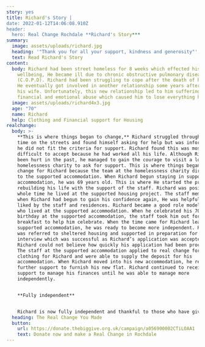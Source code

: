 ```yaml
---
story: yes
title: Richard's Story |
date: 2022-01-12T14:06:08.910Z
header:
  hero: Real Change Rochdale **Richard's Story***
summary:
  image: assets/uploads/richard.jpg
  heading: '"Thank you for all your support, kindness and generosity"'
  text: Read Richard's Story
content:
  body: Richard had been street homeless for 8 weeks which effected his overall
    wellbeing, He became ill due to chronic obstructive pulmonary disease
    (C.O.P.D). Richard had been struggling to cope after the death of his wife.
    He eventually got involved in another relationship some years after he lost
    his wife. Unfortunately, this new relationship led to him suffering from
    financial and emotional abuse which caused him to lose everything he owned.
  image: assets/uploads/richard4x3.jpg
  age: "70"
  name: Richard
  help: Clothing and Financial support for Housing
realchange:
  body: >-
    **This is where things began to change,** Richard struggled throughout his
    time on the streets and found himself asking for help but was informed that
    he did not fit the criteria for support. Richard found this was most
    difficult to accept because he had worked all his life. Although Richard had
    been hurt in the past, he managed to gain the courage to visit a local
    homelessness charity to ask for support. This is where things began to
    change for Richard because the team at the homelessness charity directed him
    to the supported accommodation. When Richard begun staying in supported
    accommodation, he was 69 years old. This is where He started the process of
    rebuilding his life with the support of the staff. Richard was positive the
    whole time he lived at the supported housing project. The staff members said
    when Richard had begun to gain his confidence again, He was helpful and
    liked by the staff and residences. Richard became a good role model to those
    who lived at the supported accommodation. When he celebrated his 70th
    birthday at the supported accommodation, the staff took him out for
    breakfast to help him celebrate. When the time came for Richard leave to
    supported accommodation, he was ready to become more independent. Richard
    was referred to sheltered housing and supported in preparation for the
    interview which was successful as Richard’s application was accepted.
    Richard could not believe how quickly his application had been processed.
    The staff at the supported accommodation applied to real change for new
    clothing for Richard and were able to supply the deposit for his
    accommodation. When Richard moved into his new accommodation, he received
    further support to furnish his new flat. Richard continued to receive
    support to manage his finances until he was able to manage more
    independently.


    **Fully independent**


    Richard is now fully independent and thankful to those who have given to Real change because it is through their generosity that he was able to move into his new accommodation. Richard is now using his experiences to support other people in supported accommodation. Richard is now debt free and today He left a letter for all Staff members saying, “Thank you for all your support, kindness and generosity, you are like angels and will always be in my prayers.” Richard has found a place he can call home and live for the rest of his life. It was through charitable donations that Richard was able to receive financial support to access the essential items of accommodation and clothing. Real change exists to provide this type of financial support to those who are the most vulnerable and at risk of homelessness in our communities. The financial support has been raised by local business and public charitable giving. Your generosity can provide the opportunity for others break free from homelessness.
  heading: The Real Change You Made
  button:
    url: https://donate.thebiggive.org.uk/campaign/a056900002CTiLOAA1
    text: Donate now and make a Real Change in Rochdale
---
```

